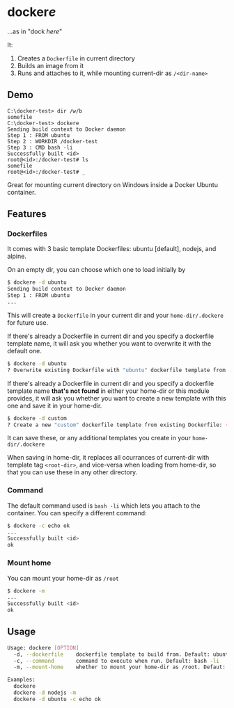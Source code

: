 
# docker*e*

…as in "dock *here*"

It:

1. Creates a `Dockerfile` in current directory
2. Builds an image from it
3. Runs and attaches to it, while mounting current-dir as `/<dir-name>`

## Demo

```batch
C:\docker-test> dir /w/b
somefile
C:\docker-test> dockere
Sending build context to Docker daemon
Step 1 : FROM ubuntu
Step 2 : WORKDIR /docker-test
Step 3 : CMD bash -li
Successfully built <id>
root@<id>:/docker-test# ls
somefile
root@<id>:/docker-test# _
```

Great for mounting current directory on Windows inside a Docker Ubuntu container.

## Features

### Dockerfiles

It comes with 3 basic template Dockerfiles: ubuntu [default], nodejs, and alpine.

On an empty dir, you can choose which one to load initially by

```sh
$ dockere -d ubuntu
Sending build context to Docker daemon
Step 1 : FROM ubuntu
...
```

This will create a `Dockerfile` in your current dir and your `home-dir/.dockere` for future use.

If there's already a Dockerfile in current dir and you specify a dockerfile template name, it will ask you whether you want to overwrite it with the default one.

```sh
$ dockere -d ubuntu
? Overwrite existing Dockerfile with "ubuntu" dockerfile template from Home? (y/N)
```

If there's already a Dockerfile in current dir and you specify a dockerfile template name **that's not found** in either your home-dir or this module provides, it will ask you whether you want to create a new template with this one and save it in your home-dir.

```sh
$ dockere -d custom
? Create a new "custom" dockerfile template from existing Dockerfile: (y/N)
```

It can save these, or any additional templates you create in your `home-dir/.dockere`

When saving in home-dir, it replaces all ocurrances of current-dir with template tag `<root-dir>`, and vice-versa when loading from home-dir, so that you can use these in any other directory.

### Command

The default command used is `bash -li` which lets you attach to the container. You can specify a different command:

```sh
$ dockere -c echo ok
...
Successfully built <id>
ok
```

### Mount home

You can mount your home-dir as `/root`
```sh
$ dockere -m
...
Successfully built <id>
ok
```

## Usage

```sh
Usage: dockere [OPTION]
  -d, --dockerfile    dockerfile template to build from. Default: ubuntu
  -c, --command       command to execute when run. Default: bash -li
  -m, --mount-home    whether to mount your home-dir as /root. Defaut: no

Examples:
  dockere
  dockere -d nodejs -m
  dockere -d ubuntu -c echo ok
```
